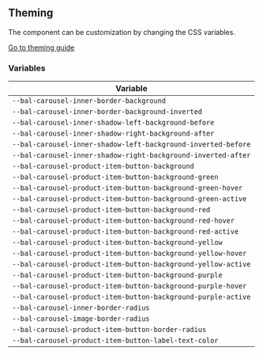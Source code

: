 ## Theming

The component can be customization by changing the CSS variables.

<a class="sb-unstyled button is-primary" href="../?path=/docs/development-theming--page">Go to theming guide</a>

<!-- START: human documentation -->

<!-- END: human documentation -->

### Variables​

| Variable                                                      |
| ------------------------------------------------------------- |
| `--bal-carousel-inner-border-background`                      |
| `--bal-carousel-inner-border-background-inverted`             |
| `--bal-carousel-inner-shadow-left-background-before`          |
| `--bal-carousel-inner-shadow-right-background-after`          |
| `--bal-carousel-inner-shadow-left-background-inverted-before` |
| `--bal-carousel-inner-shadow-right-background-inverted-after` |
| `--bal-carousel-product-item-button-background`               |
| `--bal-carousel-product-item-button-background-green`         |
| `--bal-carousel-product-item-button-background-green-hover`   |
| `--bal-carousel-product-item-button-background-green-active`  |
| `--bal-carousel-product-item-button-background-red`           |
| `--bal-carousel-product-item-button-background-red-hover`     |
| `--bal-carousel-product-item-button-background-red-active`    |
| `--bal-carousel-product-item-button-background-yellow`        |
| `--bal-carousel-product-item-button-background-yellow-hover`  |
| `--bal-carousel-product-item-button-background-yellow-active` |
| `--bal-carousel-product-item-button-background-purple`        |
| `--bal-carousel-product-item-button-background-purple-hover`  |
| `--bal-carousel-product-item-button-background-purple-active` |
| `--bal-carousel-inner-border-radius`                          |
| `--bal-carousel-image-border-radius`                          |
| `--bal-carousel-product-item-button-border-radius`            |
| `--bal-carousel-product-item-button-label-text-color`         |
